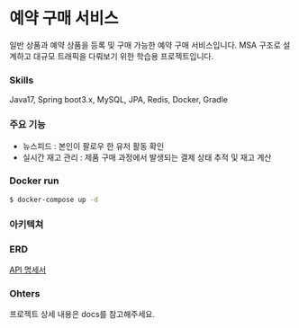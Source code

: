 # 예약 구매 서비스
일반 상품과 예약 상품을 등록 및 구매 가능한 예약 구매 서비스입니다.
MSA 구조로 설계하고 대규모 트래픽을 다뤄보기 위한 학습용 프로젝트입니다.

### Skills
Java17, Spring boot3.x, MySQL, JPA, Redis, Docker, Gradle

### 주요 기능
- 뉴스피드 : 본인이 팔로우 한 유저 활동 확인
- 실시간 재고 관리 : 제품 구매 과정에서 발생되는 결제 상태 추적 및 재고 계산

### Docker run
```bash
$ docker-compose up -d
```

### 아키텍쳐
### ERD

[API 명세서](https://documenter.getpostman.com/view/19637355/2sA2r3b73R)

### Ohters
프로젝트 상세 내용은 docs를 참고해주세요.
